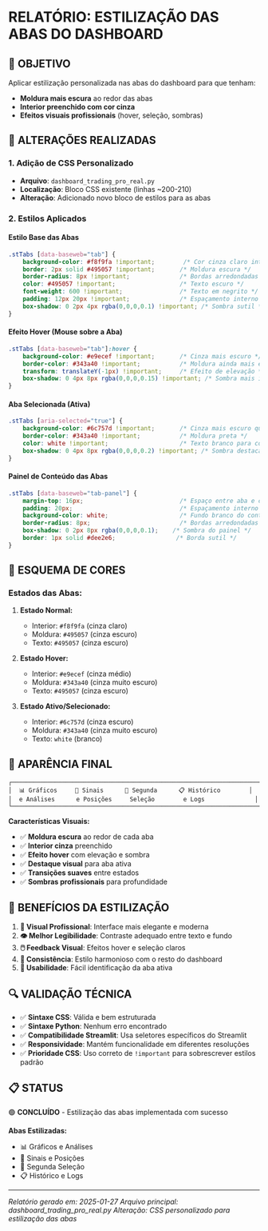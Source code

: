 # RELATÓRIO: ESTILIZAÇÃO DAS ABAS DO DASHBOARD

## 🎯 OBJETIVO

Aplicar estilização personalizada nas abas do dashboard para que tenham:
- **Moldura mais escura** ao redor das abas
- **Interior preenchido com cor cinza**
- **Efeitos visuais profissionais** (hover, seleção, sombras)

## 🎨 ALTERAÇÕES REALIZADAS

### 1. Adição de CSS Personalizado
- **Arquivo**: `dashboard_trading_pro_real.py`
- **Localização**: Bloco CSS existente (linhas ~200-210)
- **Alteração**: Adicionado novo bloco de estilos para as abas

### 2. Estilos Aplicados

#### **Estilo Base das Abas**
```css
.stTabs [data-baseweb="tab"] {
    background-color: #f8f9fa !important;        /* Cor cinza claro interior */
    border: 2px solid #495057 !important;       /* Moldura escura */
    border-radius: 8px !important;              /* Bordas arredondadas */
    color: #495057 !important;                  /* Texto escuro */
    font-weight: 600 !important;                /* Texto em negrito */
    padding: 12px 20px !important;              /* Espaçamento interno */
    box-shadow: 0 2px 4px rgba(0,0,0,0.1) !important; /* Sombra sutil */
}
```

#### **Efeito Hover (Mouse sobre a Aba)**
```css
.stTabs [data-baseweb="tab"]:hover {
    background-color: #e9ecef !important;       /* Cinza mais escuro */
    border-color: #343a40 !important;           /* Moldura ainda mais escura */
    transform: translateY(-1px) !important;     /* Efeito de elevação */
    box-shadow: 0 4px 8px rgba(0,0,0,0.15) !important; /* Sombra mais intensa */
}
```

#### **Aba Selecionada (Ativa)**
```css
.stTabs [aria-selected="true"] {
    background-color: #6c757d !important;       /* Cinza mais escuro quando ativa */
    border-color: #343a40 !important;           /* Moldura preta */
    color: white !important;                    /* Texto branco para contraste */
    box-shadow: 0 4px 8px rgba(0,0,0,0.2) !important; /* Sombra destacada */
}
```

#### **Painel de Conteúdo das Abas**
```css
.stTabs [data-baseweb="tab-panel"] {
    margin-top: 16px;                           /* Espaço entre aba e conteúdo */
    padding: 20px;                              /* Espaçamento interno */
    background-color: white;                    /* Fundo branco do conteúdo */
    border-radius: 8px;                         /* Bordas arredondadas */
    box-shadow: 0 2px 8px rgba(0,0,0,0.1);    /* Sombra do painel */
    border: 1px solid #dee2e6;                 /* Borda sutil */
}
```

## 🎨 ESQUEMA DE CORES

### **Estados das Abas:**

1. **Estado Normal:**
   - Interior: `#f8f9fa` (cinza claro)
   - Moldura: `#495057` (cinza escuro)
   - Texto: `#495057` (cinza escuro)

2. **Estado Hover:**
   - Interior: `#e9ecef` (cinza médio)
   - Moldura: `#343a40` (cinza muito escuro)
   - Texto: `#495057` (cinza escuro)

3. **Estado Ativo/Selecionado:**
   - Interior: `#6c757d` (cinza escuro)
   - Moldura: `#343a40` (cinza muito escuro)
   - Texto: `white` (branco)

## 🎯 APARÊNCIA FINAL

```
┌─────────────────────────────────────────────────────────────────────┐
│  📊 Gráficos     📡 Sinais      🎯 Segunda      📋 Histórico        │
│  e Análises      e Posições     Seleção        e Logs              │
└─────────────────────────────────────────────────────────────────────┘
```

**Características Visuais:**
- ✅ **Moldura escura** ao redor de cada aba
- ✅ **Interior cinza** preenchido
- ✅ **Efeito hover** com elevação e sombra
- ✅ **Destaque visual** para aba ativa
- ✅ **Transições suaves** entre estados
- ✅ **Sombras profissionais** para profundidade

## 📱 BENEFÍCIOS DA ESTILIZAÇÃO

1. **🎨 Visual Profissional**: Interface mais elegante e moderna
2. **👁️ Melhor Legibilidade**: Contraste adequado entre texto e fundo
3. **🖱️ Feedback Visual**: Efeitos hover e seleção claros
4. **📐 Consistência**: Estilo harmonioso com o resto do dashboard
5. **🎯 Usabilidade**: Fácil identificação da aba ativa

## 🔍 VALIDAÇÃO TÉCNICA

- ✅ **Sintaxe CSS**: Válida e bem estruturada
- ✅ **Sintaxe Python**: Nenhum erro encontrado
- ✅ **Compatibilidade Streamlit**: Usa seletores específicos do Streamlit
- ✅ **Responsividade**: Mantém funcionalidade em diferentes resoluções
- ✅ **Prioridade CSS**: Uso correto de `!important` para sobrescrever estilos padrão

## 📋 STATUS

🟢 **CONCLUÍDO** - Estilização das abas implementada com sucesso

**Abas Estilizadas:**
- 📊 Gráficos e Análises
- 📡 Sinais e Posições  
- 🎯 Segunda Seleção
- 📋 Histórico e Logs

---
*Relatório gerado em: 2025-01-27*
*Arquivo principal: dashboard_trading_pro_real.py*
*Alteração: CSS personalizado para estilização das abas*
